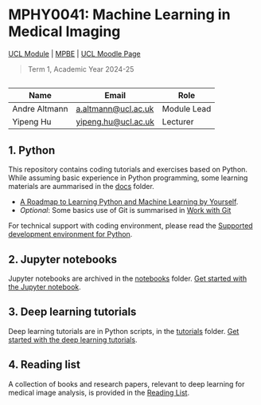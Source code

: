 # MPHY0041: Machine Learning in Medical Imaging
[UCL Module](https://www.ucl.ac.uk/module-catalogue/modules/machine-learning-in-medical-imaging-MPHY0041) | [MPBE](https://www.ucl.ac.uk/medical-physics-biomedical-engineering/) | [UCL Moodle Page](https://moodle.ucl.ac.uk/course/view.php?id=17195)
>Term 1, Academic Year 2024-25 


## 
|Name                 | Email                       | Role                    |
|---------------------|-----------------------------|-------------------------|
|Andre Altmann        | <a.altmann@ucl.ac.uk>       | Module Lead             |
|Yipeng Hu            | <yipeng.hu@ucl.ac.uk>       | Lecturer                |


## 1. Python
This repository contains coding tutorials and exercises based on Python. While assuming basic experience in Python programming, some learning materials are aummarised in the [docs](docs) folder.

- [A Roadmap to Learning Python and Machine Learning by Yourself](docs/python_ml.md).
- _Optional_: Some basics use of Git is summarised in [Work with Git](https://github.com/YipengHu/MPHY0030/blob/main/docs/dev_env_git.md)

For technical support with coding environment, please read the [Supported development environment for Python](https://github.com/YipengHu/MPHY0030/blob/main/docs/dev_env_python.md).


## 2. Jupyter notebooks
Jupyter notebooks are archived in the [notebooks](./notebooks) folder. [Get started with the Jupyter notebook](notebooks/readme.md).


## 3. Deep learning tutorials
Deep learning tutorials are in Python scripts, in the [tutorials](./tutorials) folder.
[Get started with the deep learning tutorials](tutorials/readme.md).


## 4. Reading list
A collection of books and research papers, relevant to deep learning for medical image analysis, is provided in the [Reading List](docs/reading.md).
